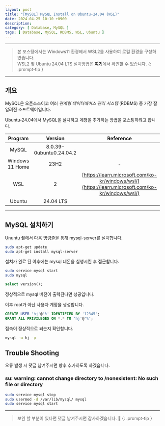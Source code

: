```yaml
---
layout: post
title: "[MySQL] MySQL Install on Ubuntu-24.04 (WSL)"
date: 2024-04-25 10:10 +0900
description:
category: [ Database, MySQL ]
tags: [ Database, MySQL, RDBMS, WSL, Ubuntu ]
---
```

<hr>

> 본 포스팅에서는 Windows11 환경에서 WSL2를 사용하여 로컬 환경을 구성하였습니다.<br>
> WSL2 및 Ubuntu 24.04 LTS 설치방법은 [**여기**](https://j-hjin.github.io/posts/windows-11-%ED%99%98%EA%B2%BD%EC%97%90%EC%84%9C-wsl-2-%EC%82%AC%EC%9A%A9%ED%95%98%EA%B8%B0-ubuntu-24-04-lts/)에서 확인할 수 있습니다.
{: .prompt-tip }

<hr>

## __개요__

MySQL은 오픈소스이고 여러 *관계형 데이터베이스 관리 시스템* (RDBMS) 중 가장 잘 알려진 소프트웨어입니다.

Ubuntu-24.04에서 MySQL을 설치하고 계정을 추가하는 방법을 포스팅하려고 합니다.

Program|Version|Reference
:---:|:---:|:---:
MySQL|8.0.39-0ubuntu0.24.04.2|
Windows 11 Home|23H2|-
WSL|2|[https://learn.microsoft.com/ko-kr/windows/wsl/](https://learn.microsoft.com/ko-kr/windows/wsl/)
Ubuntu|24.04 LTS|

<hr>

## __MySQL 설치하기__

Ununtu 쉘에서 다음 명령줄을 통해 mysql-server를 설치합니다.

```bash
sudo apt-get update
sudo apt-get install mysql-server
```

설치가 완료 된 이후에는 mysql 데몬을 실행시킨 후 접근합니다.

```bash
sudo service mysql start
sudo mysql
```

```sql
select version();
```

정상적으로 mysql 버전이 출력된다면 성공입니다.

이후 root가 아닌 사용자 계정을 생성합니다.

```sql
CREATE USER 'hj'@'%' IDENTIFIED BY '12345';
GRANT ALL PRIVILEGES ON *.* TO 'hj'@'%';
```

접속이 정상적으로 되는지 확인합니다.

```bash
mysql -u hj -p
```

## __Trouble Shooting__

오류 발생 시 댓글 남겨주시면 향후 추가하도록 하겠습니다.

### __su: warning: cannot change directory to /nonexistent: No such file or directory__

```bash
sudo service mysql stop
sudo usermod -d /var/lib/mysql/ mysql
sudo service mysql start
```

<hr>

> 보완 할 부분이 있다면 댓글 남겨주시면 감사하겠습니다. 🙂
{: .prompt-tip }